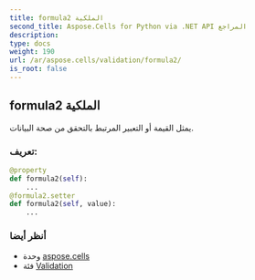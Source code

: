 ```yaml
---
title: formula2 الملكية
second_title: Aspose.Cells for Python via .NET API المراجع
description:
type: docs
weight: 190
url: /ar/aspose.cells/validation/formula2/
is_root: false
---
```

##  formula2 الملكية

يمثل القيمة أو التعبير المرتبط بالتحقق من صحة البيانات.
###  تعريف:
```python
@property
def formula2(self):
    ...
@formula2.setter
def formula2(self, value):
    ...
```

###  أنظر أيضا
* وحدة [aspose.cells](../../)
* فئة [Validation](/cells/python-net/ar/aspose.cells/validation)

